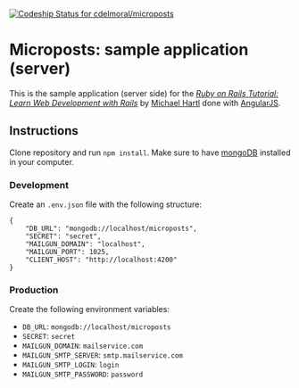 [ ![Codeship Status for cdelmoral/microposts](https://app.codeship.com/projects/b34583b0-84ca-0133-c39f-260819c0cb46/status?branch=master)](https://app.codeship.com/projects/122078)
# Microposts: sample application (server)

This is the sample application (server side) for the
[*Ruby on Rails Tutorial:
Learn Web Development with Rails*](http://www.railstutorial.org/)
by [Michael Hartl](http://www.michaelhartl.com/) done with [AngularJS](https://angularjs.org).

## Instructions

Clone repository and run `npm install`. Make sure to have [mongoDB](https://www.mongodb.org) installed in your computer.

### Development

Create an `.env.json` file with the following structure:

```
{
	"DB_URL": "mongodb://localhost/microposts",
	"SECRET": "secret",
    "MAILGUN_DOMAIN": "localhost",
    "MAILGUN_PORT": 1025,
    "CLIENT_HOST": "http://localhost:4200"
}
```

### Production

Create the following environment variables:

- `DB_URL`: `mongodb://localhost/microposts`
- `SECRET`: `secret`
- `MAILGUN_DOMAIN`: `mailservice.com`
- `MAILGUN_SMTP_SERVER`: `smtp.mailservice.com`
- `MAILGUN_SMTP_LOGIN`: `login`
- `MAILGUN_SMTP_PASSWORD`: `password`
